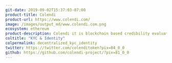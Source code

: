 ```yaml
---
git-date: 2019-09-02T15:37:03-07:00
product-title: Colendi
product-url: https://www.colendi.com/
image: /images/output_md/www.colendi.com.png
ecosystem: ethereum
product-description: Colendi it is blockchain based credibility evaluation and global identity for the sharing economy.
coltitle: "KYC & Identity"
colpermalink: decentralized_kyc_identity
twitter: https://twitter.com/colenditoken?pix=84_0_0
github: https://github.com/colendi-project/?pix=81_0_0
---
```

